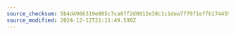 ```yaml
---
source_checksum: 5b4d4966319e805c7ca87f2d0812e38c1c1dea7f79f1effb17445537ca4b43e3
source_modified: 2024-12-12T21:11:49.590Z
---
```


